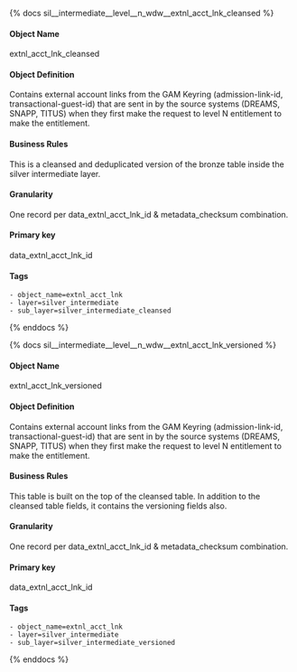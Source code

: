 {% docs sil__intermediate__level__n_wdw__extnl_acct_lnk_cleansed %}

#### Object Name
extnl_acct_lnk_cleansed

#### Object Definition
Contains external account links from the GAM Keyring (admission-link-id, transactional-guest-id) that are sent in by the source systems (DREAMS, SNAPP, TITUS) when they first make the request to level N entitlement to make the entitlement.

#### Business Rules
This is a cleansed and deduplicated version of the bronze table inside the silver intermediate layer.

#### Granularity
One record per data_extnl_acct_lnk_id & metadata_checksum combination.

#### Primary key
data_extnl_acct_lnk_id

#### Tags
    - object_name=extnl_acct_lnk
    - layer=silver_intermediate
    - sub_layer=silver_intermediate_cleansed

{% enddocs %}

{% docs sil__intermediate__level__n_wdw__extnl_acct_lnk_versioned %}

#### Object Name
extnl_acct_lnk_versioned

#### Object Definition
Contains external account links from the GAM Keyring (admission-link-id, transactional-guest-id) that are sent in by the source systems (DREAMS, SNAPP, TITUS) when they first make the request to level N entitlement to make the entitlement.

#### Business Rules
This table is built on the top of the cleansed table. In addition to the cleansed table fields, it contains the versioning fields also.

#### Granularity
One record per data_extnl_acct_lnk_id & metadata_checksum combination.

#### Primary key
data_extnl_acct_lnk_id

#### Tags
    - object_name=extnl_acct_lnk
    - layer=silver_intermediate
    - sub_layer=silver_intermediate_versioned

{% enddocs %}